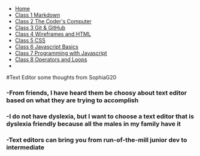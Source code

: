 - [Home](README.md)
- [Class 1 Markdown](reading01.md)
- [Class 2 The Coder's Computer](reading02.md)
- [Class 3 Git & GitHub](reading03.md)
- [Class 4 Wireframes and HTML](reading04.md)
- [Class 5 CSS](reading05.md)
- [Class 6 Javascript Basics](reading06.md)
- [Class 7 Programming with Javascript](reading07.md)
- [Class 8 Operators and Loops](reading08.md)
- 
#Text Editor some thoughts from SophiaG20

### -From friends, I have heard them be choosy about text editor based on what they are trying to accomplish
### -I do not have dyslexia, but I want to choose a text editor that is dyslexia friendly because all the males in my family have it
### -Text editors can bring you from run-of-the-mill junior dev to intermediate
